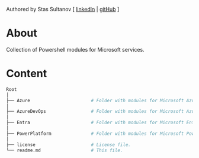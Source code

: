 Authored by Stas Sultanov [ [linkedIn](https://www.linkedin.com/in/stas-sultanov) | [gitHub](https://github.com/stas-sultanov) ]

# About
Collection of Powershell modules for Microsoft services.

# Content

```bash
Root
│
├── Azure                       # Folder with modules for Microsoft Azure.
│
├── AzureDevOps                 # Folder with modules for Microsoft Azure.
│
├── Entra                       # Folder with modules for Microsoft Entra.
│
├── PowerPlatform               # Folder with modules for Microsoft Power Platform.
│
├── license                     # License file.
└── readme.md                   # This file.
```
